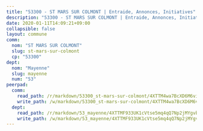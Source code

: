 ```yaml
---
title: "53300 - ST MARS SUR COLMONT | Entraide, Annonces, Initiatives"
description: "53300 - ST MARS SUR COLMONT | Entraide, Annonces, Initiatives"
date: 2020-01-11T14:09:21+09:00
collapsible: false
layout: commune
comm:
  nom: "ST MARS SUR COLMONT"
  slug: st-mars-sur-colmont
  cp: "53300"
dept:
  nom: "Mayenne"
  slug: mayenne
  num: "53"
peerpad:
  comm:
    read_path: /r/markdown/53300_st-mars-sur-colmont/4XTTM4wa7BcXD6M6viaVc1hsMhPdjp8te9eDXcS4E5WGF5Dty
    write_path: /w/markdown/53300_st-mars-sur-colmont/4XTTM4wa7BcXD6M6viaVc1hsMhPdjp8te9eDXcS4E5WGF5Dty-K3TgURyxXit2Si99Ua39DiBBCt2FBan9gNPEjmafPYrw5fnXyYnMr5iYnhYbeCaFGoQnwvTnk6Xd8sdCaW76EkWW7bACRbS5PUGU6ajeExVp1LQ4ZnN54mXf8J6aA7okEi8eYQ1K
  dept:
    read_path: /r/markdown/53_mayenne/4XTTMF933UK1cVtse5mq4qQ7Np2jMYgvbp6qouY9MWyoeWY43
    write_path: /w/markdown/53_mayenne/4XTTMF933UK1cVtse5mq4qQ7Np2jMYgvbp6qouY9MWyoeWY43-K3TgUcgqTBNoSTxPqkZ94HV7ydPjBnvnBue9tEiK9jakhdXjxdo4Br4iK1oa2CDh4yEVWX1tFyjU9wvcKRuNLDocpAE5TJXkqSv2docSVtfLpqmkB6Zf1obqgGj7oAqY4ytCV5Es
---
```



